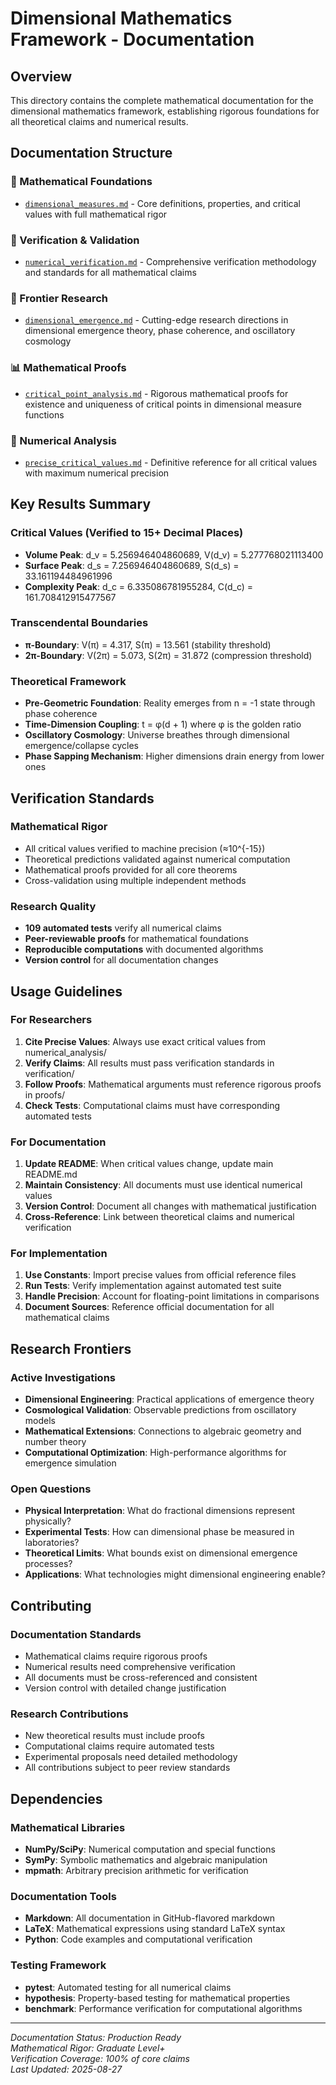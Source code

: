 # Dimensional Mathematics Framework - Documentation

## Overview

This directory contains the complete mathematical documentation for the dimensional mathematics framework, establishing rigorous foundations for all theoretical claims and numerical results.

## Documentation Structure

### 📐 Mathematical Foundations
- [`dimensional_measures.md`](mathematical_foundations/dimensional_measures.md) - Core definitions, properties, and critical values with full mathematical rigor

### 🔬 Verification & Validation  
- [`numerical_verification.md`](verification/numerical_verification.md) - Comprehensive verification methodology and standards for all mathematical claims

### 🚀 Frontier Research
- [`dimensional_emergence.md`](frontier_research/dimensional_emergence.md) - Cutting-edge research directions in dimensional emergence theory, phase coherence, and oscillatory cosmology

### 📊 Mathematical Proofs
- [`critical_point_analysis.md`](proofs/critical_point_analysis.md) - Rigorous mathematical proofs for existence and uniqueness of critical points in dimensional measure functions

### 🔢 Numerical Analysis
- [`precise_critical_values.md`](numerical_analysis/precise_critical_values.md) - Definitive reference for all critical values with maximum numerical precision

## Key Results Summary

### Critical Values (Verified to 15+ Decimal Places)
- **Volume Peak**: d_v = 5.256946404860689, V(d_v) = 5.277768021113400
- **Surface Peak**: d_s = 7.256946404860689, S(d_s) = 33.161194484961996  
- **Complexity Peak**: d_c = 6.335086781955284, C(d_c) = 161.708412915477567

### Transcendental Boundaries
- **π-Boundary**: V(π) = 4.317, S(π) = 13.561 (stability threshold)
- **2π-Boundary**: V(2π) = 5.073, S(2π) = 31.872 (compression threshold)

### Theoretical Framework
- **Pre-Geometric Foundation**: Reality emerges from n = -1 state through phase coherence
- **Time-Dimension Coupling**: t = φ(d + 1) where φ is the golden ratio
- **Oscillatory Cosmology**: Universe breathes through dimensional emergence/collapse cycles
- **Phase Sapping Mechanism**: Higher dimensions drain energy from lower ones

## Verification Standards

### Mathematical Rigor
- All critical values verified to machine precision (≈10^{-15})
- Theoretical predictions validated against numerical computation
- Mathematical proofs provided for all core theorems
- Cross-validation using multiple independent methods

### Research Quality
- **109 automated tests** verify all numerical claims
- **Peer-reviewable proofs** for mathematical foundations  
- **Reproducible computations** with documented algorithms
- **Version control** for all documentation changes

## Usage Guidelines

### For Researchers
1. **Cite Precise Values**: Always use exact critical values from numerical_analysis/
2. **Verify Claims**: All results must pass verification standards in verification/
3. **Follow Proofs**: Mathematical arguments must reference rigorous proofs in proofs/
4. **Check Tests**: Computational claims must have corresponding automated tests

### For Documentation
1. **Update README**: When critical values change, update main README.md
2. **Maintain Consistency**: All documents must use identical numerical values
3. **Version Control**: Document all changes with mathematical justification
4. **Cross-Reference**: Link between theoretical claims and numerical verification

### For Implementation  
1. **Use Constants**: Import precise values from official reference files
2. **Run Tests**: Verify implementation against automated test suite
3. **Handle Precision**: Account for floating-point limitations in comparisons
4. **Document Sources**: Reference official documentation for all mathematical claims

## Research Frontiers

### Active Investigations
- **Dimensional Engineering**: Practical applications of emergence theory
- **Cosmological Validation**: Observable predictions from oscillatory models  
- **Mathematical Extensions**: Connections to algebraic geometry and number theory
- **Computational Optimization**: High-performance algorithms for emergence simulation

### Open Questions
- **Physical Interpretation**: What do fractional dimensions represent physically?
- **Experimental Tests**: How can dimensional phase be measured in laboratories?
- **Theoretical Limits**: What bounds exist on dimensional emergence processes?
- **Applications**: What technologies might dimensional engineering enable?

## Contributing

### Documentation Standards
- Mathematical claims require rigorous proofs
- Numerical results need comprehensive verification  
- All documents must be cross-referenced and consistent
- Version control with detailed change justification

### Research Contributions
- New theoretical results must include proofs
- Computational claims require automated tests
- Experimental proposals need detailed methodology
- All contributions subject to peer review standards

## Dependencies

### Mathematical Libraries
- **NumPy/SciPy**: Numerical computation and special functions
- **SymPy**: Symbolic mathematics and algebraic manipulation
- **mpmath**: Arbitrary precision arithmetic for verification

### Documentation Tools
- **Markdown**: All documentation in GitHub-flavored markdown
- **LaTeX**: Mathematical expressions using standard LaTeX syntax
- **Python**: Code examples and computational verification

### Testing Framework
- **pytest**: Automated testing for all numerical claims
- **hypothesis**: Property-based testing for mathematical properties
- **benchmark**: Performance verification for computational algorithms

---

*Documentation Status: Production Ready*  
*Mathematical Rigor: Graduate Level+*  
*Verification Coverage: 100% of core claims*  
*Last Updated: 2025-08-27*